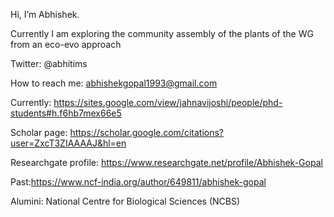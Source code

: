 Hi, I’m Abhishek. 

Currently I am exploring the community assembly of the plants of the WG from an eco-evo approach

Twitter: @abhitims

How to reach me: abhishekgopal1993@gmail.com

Currently: https://sites.google.com/view/jahnavijoshi/people/phd-students#h.f6hb7mex66e5

Scholar page: https://scholar.google.com/citations?user=ZxcT3ZIAAAAJ&hl=en

Researchgate profile: https://www.researchgate.net/profile/Abhishek-Gopal

Past:https://www.ncf-india.org/author/649811/abhishek-gopal

Alumini:  National Centre for Biological Sciences (NCBS)

<!---
abhitims/abhitims is a ✨ special ✨ repository because its `README.md` (this file) appears on your GitHub profile.
You can click the Preview link to take a look at your changes.
--->
